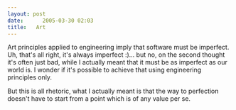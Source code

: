 ```yaml
---
layout: post
date:      2005-03-30 02:03
title:   Art
---
```


Art principles applied to engineering imply that software must be imperfect. Uh, that's all right, it's always imperfect :)... but no, on the second thought it's often just bad,
while I actually meant that it must be as imperfect as our world is. I wonder if it's possible to achieve that using engineering principles only.

But this is all rhetoric, what I actually meant is that the way to perfection doesn't have to start from a point which is of any value per se.
